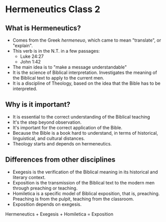 # Hermeneutics Class 2

## What is Hermeneutics?

- Comes from the Greek *hermeneuo*, which came to mean "translate", or "explain".
- This verb is in the N.T. in a few passages:
  - Luke 24:27
  - John 1:42
- The main idea is to "make a message understandable"
- It is the science of Biblical interpretation. Investigates the meaning of the Biblical text to apply to the current men.
- It is a discipline of Theology, based on the idea that the Bible has to be interpreted.

## Why is it important?

- It is essential to the correct understanding of the Biblical teaching
- It's the step beyond observation.
- It's important for the correct application of the Bible.
- Because the Bible is a book hard to understand, in terms of historical, linguistical, and cultural distances.
- Theology starts and depends on hermeneutics.

## Differences from other disciplines

- Exegesis is the verification of the Biblical meaning in its historical and literary context.
- Exposition is the transmission of the Biblical text to the modern men through preaching or teaching.
- Homiletica is a specific model of Biblical exposition, that is, preaching. Preaching is from the pulpit, teaching
  from the classroom.
- Exposition depends on exegesis.

Hermeneutics + Exegesis + Homiletica = Exposition




